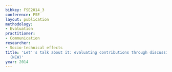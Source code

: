 ```yaml
---
bibkey: FSE2014_3
conference: FSE
layout: publication
methodology:
- Evaluation
practitioner:
- Communication
researcher:
- Socio-technical effects
title: 'Let''s talk about it: evaluating contributions through discussion in Github
  (NEW)'
year: 2014
---
```

